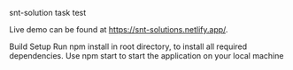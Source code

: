 snt-solution task test

Live demo can be found at https://snt-solutions.netlify.app/.

Build Setup
Run npm install in root directory, to install all required dependencies.
Use npm start to start the application on your local machine